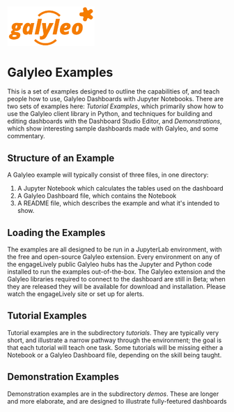 <img src= galyleo-logo.png width=200>

# Galyleo Examples
This is a set of examples designed to outline the capabilities of, and teach people how to use, Galyleo Dashboards with Jupyter Notebooks.  There are two sets of examples here: *Tutorial Examples*, which primarily show how to use the Galyleo client library in Python, and techniques for building and editing dashboards with the Dashboard Studio Editor, and *Demonstrations*, which show interesting sample dashboards made with Galyleo, and some commentary.

## Structure of an Example
A Galyleo example will typically consist of three files, in one directory:

1. A Jupyter Notebook which calculates the tables used on the dashboard
2. A Galyleo Dashboard file, which contains the Notebook
3. A README file, which describes the example and what it's intended to show.

## Loading the Examples

The examples are all designed to be run in a JupyterLab environment, with the free and open-source Galyleo extension.  Every environment on any of the engageLively public Galyleo hubs has the Jupyter and Python code installed to run the examples out-of-the-box.  The Galyleo extension and the Galyleo libraries required to connect to the dashboard are still in Beta; when they are released they will be available for download and installation.  Please watch the engageLively site or set up for alerts.

## Tutorial Examples

Tutorial examples are in the subdirectory _tutorials_.  They are typically very short, and illustrate a narrow pathway through the environment; the goal is that each tutorial will  teach one task.  Some tutorials will be missing either a Notebook or a Galyleo Dashboard file, depending on the skill being taught.

## Demonstration Examples

Demonstration examples are in the subdirectory _demos_.  These are longer and more elaborate, and are designed to illustrate fully-feetured dashboards
